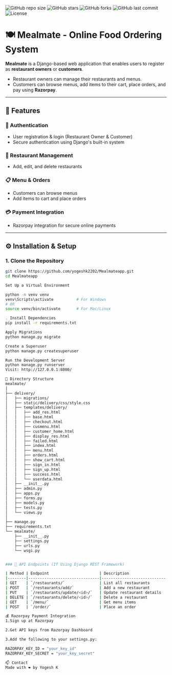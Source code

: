 ![GitHub repo size](https://img.shields.io/github/repo-size/yogeshk2202/Mealmateapp)
![GitHub stars](https://img.shields.io/github/stars/yogeshk2202/Mealmateapp?style=social)
![GitHub forks](https://img.shields.io/github/forks/yogeshk2202/Mealmateapp?style=social)
![GitHub last commit](https://img.shields.io/github/last-commit/yogeshk2202/Mealmateapp)
![License](https://img.shields.io/badge/License-MIT-blue.svg)

# 🍽️ Mealmate - Online Food Ordering System

**Mealmate** is a Django-based web application that enables users to register as **restaurant owners** or **customers**.  
- Restaurant owners can manage their restaurants and menus.  
- Customers can browse menus, add items to their cart, place orders, and pay using **Razorpay**.

---

## 🚀 Features

### 🔐 Authentication
- User registration & login (Restaurant Owner & Customer)
- Secure authentication using Django's built-in system

### 🏪 Restaurant Management
- Add, edit, and delete restaurants

### 📋 Menu & Orders
- Customers can browse menus
- Add items to cart and place orders

### 💳 Payment Integration
- Razorpay integration for secure online payments

---

## ⚙️ Installation & Setup

### 1. Clone the Repository
```bash
git clone https://github.com/yogeshk2202/Mealmateapp.git
cd Mealmateapp

Set Up a Virtual Environment

python -m venv venv
venv\Scripts\activate          # For Windows
# OR
source venv/bin/activate       # For Mac/Linux

. Install Dependencies
pip install -r requirements.txt

Apply Migrations
python manage.py migrate

Create a Superuser
python manage.py createsuperuser

Run the Development Server
python manage.py runserver
Visit: http://127.0.0.1:8000/

📁 Directory Structure
mealmate/
│
├── delivery/
│   ├── migrations/
│   ├── static/delivery/css/style.css
│   ├── templates/delivery/
│   │   ├── add_res.html
│   │   ├── base.html
│   │   ├── checkout.html
│   │   ├── cusmenu.html
│   │   ├── customer_home.html
│   │   ├── display_res.html
│   │   ├── failed.html
│   │   ├── index.html
│   │   ├── menu.html
│   │   ├── orders.html
│   │   ├── show_cart.html
│   │   ├── sign_in.html
│   │   ├── sign_up.html
│   │   ├── success.html
│   │   └── userdata.html
│   ├── __init__.py
│   ├── admin.py
│   ├── apps.py
│   ├── forms.py
│   ├── models.py
│   ├── tests.py
│   └── views.py
│
├── manage.py
├── requirements.txt
└── mealmate/
    ├── __init__.py
    ├── settings.py
    ├── urls.py
    └── wsgi.py


### 🔌 API Endpoints (If Using Django REST Framework)

| Method | Endpoint                      | Description                |
|--------|-------------------------------|----------------------------|
| GET    | `/restaurants/`               | List all restaurants       |
| POST   | `/restaurants/add/`           | Add a new restaurant       |
| PUT    | `/restaurants/update/<id>/`   | Update restaurant details  |
| DELETE | `/restaurants/delete/<id>/`   | Delete a restaurant        |
| GET    | `/menu/`                      | Get menu items             |
| POST   | `/order/`                     | Place an order             |

💰 Razorpay Payment Integration
1.Sign up at Razorpay

2.Get API keys from Razorpay Dashboard

3.Add the following to your settings.py:

RAZORPAY_KEY_ID = "your_key_id"
RAZORPAY_KEY_SECRET = "your_key_secret"

📫 Contact
Made with ❤️ by Yogesh K

